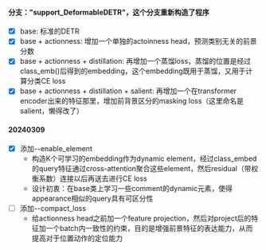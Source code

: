 #### 分支："support_DeformableDETR"，这个分支重新构造了程序
- [x] base: 标准的DETR
- [x] base + actionness: 增加一个单独的actoinness head，预测类别无关的前景分数
- [x] base + actionness + distillation: 再增加一个蒸馏loss，蒸馏的位置是经过class_emb()后得到的embedding，这个embedding既用于蒸馏，又用于计算分类CE loss
- [x] base + actionness + distillation + salient: 再增加一个在transformer encoder出来的特征那里，增加前背景区分的masking loss（这里命名是salient，懒得改了） 

#### 20240309
- [x] 添加--enable_element
  - 构造K个可学习的embedding作为dynamic element，经过class_embed的query特征通过cross-attention聚合这些element，然后residual（带权衡系数）连接以后再送去进行CE loss
  - 设计初衷：在base类上学习一些comment的dynamic元素，使得appearance相似的query具有可区分性
- [ ] 添加--compact_loss
  - 给actionness head之前加一个feature projection，然后对project后的特征加一个batch内一致性的约束，目的是增强前景特征的表达能力，从而提高对于位置动作的定位能力